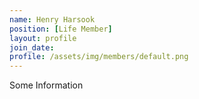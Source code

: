 ```yaml
---
name: Henry Harsook
position: [Life Member]
layout: profile
join_date:
profile: /assets/img/members/default.png
---
```

Some Information
